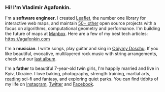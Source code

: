 ### Hi! I'm Vladimir Agafonkin.

I'm a **software engineer**. I created [Leaflet](https://leafletjs.com), the number one library for interactive web maps, and maintain [50+ other](https://github.com/mourner/projects) open source projects with a focus on algorithms, computational geometry and performance. I'm building the future of maps at [Mapbox](https://mapbox.com). Here are a few of my best tech articles: https://agafonkin.com

I'm a **musician**. I write songs, play guitar and sing in [Obiymy Doschu](https://rain.in.ua/en). If you like beautiful, evocative, multilayered rock music with string arrangements, check out our [last album](https://rain.in.ua/son/en).

I'm a **father** to beautiful 7-year-old twin girls, I'm happily married and live in Kyiv, Ukraine. I love baking, photography, strength training, martial arts,  [reading](https://www.goodreads.com/user/show/7379374-vladimir) sci-fi and fantasy, and exploring quiet parks. You can find tidbits of my life on [Instagram](https://www.instagram.com/mournerv/), [Twitter](https://twitter.com/mourner) and [Facebook](https://www.facebook.com/agafonkin).
